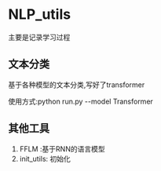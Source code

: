 # NLP_utils

主要是记录学习过程

## 文本分类

基于各种模型的文本分类,写好了transformer

使用方式:python run.py --model Transformer





## 其他工具

1. FFLM :基于RNN的语言模型
2. init_utils: 初始化

